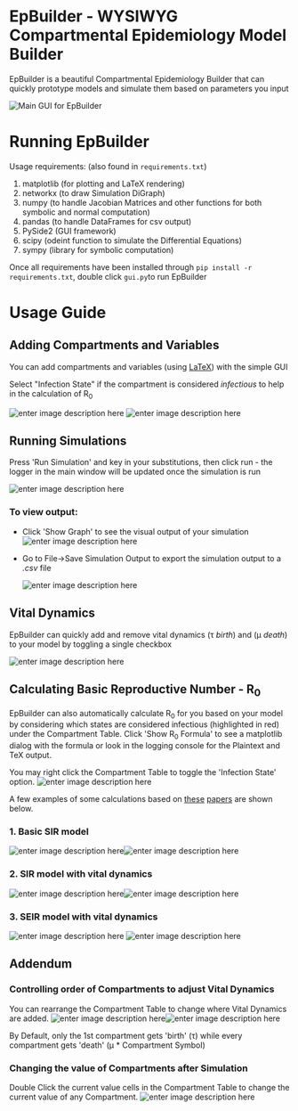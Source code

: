 
# EpBuilder - WYSIWYG Compartmental Epidemiology Model Builder

EpBuilder is a beautiful Compartmental Epidemiology Builder that can quickly prototype models and simulate them based on parameters you input

![Main GUI for EpBuilder](https://i.imgur.com/PjMH9wZ.png)

# Running EpBuilder
Usage requirements: (also found in `requirements.txt`)

 1. matplotlib (for plotting and LaTeX rendering)
 2. networkx (to draw Simulation DiGraph)
 3. numpy (to handle Jacobian Matrices and other functions for both symbolic and normal computation)
 4. pandas (to handle DataFrames for csv output)
 5. PySide2 (GUI framework)
 6. scipy (odeint function to simulate the Differential Equations)
 7. sympy (library for symbolic computation)
 
Once all requirements have been installed through `pip install -r requirements.txt`, double click `gui.py`to run EpBuilder


# Usage Guide


## Adding Compartments and Variables
You can add compartments and variables (using [LaTeX](http://meta.math.stackexchange.com/questions/5020/mathjax-basic-tutorial-and-quick-reference)) with the simple GUI

Select "Infection State" if the compartment is considered *infectious* to help in the calculation of R<sub>0</sub> 

![enter image description here](https://i.imgur.com/robhlnW.png) 		![enter image description here](https://i.imgur.com/wXW4a1u.png)

## Running Simulations
Press 'Run Simulation' and key in your substitutions, then click run - the logger in the main window will be updated once the simulation is run

![enter image description here](https://i.imgur.com/J7B4m99.png)

 ### To view output:
 - Click 'Show Graph' to see the visual output of your simulation
![enter image description here](https://i.imgur.com/yFFFcXr.png)
 - Go to File→Save Simulation Output to export the simulation output to a *.csv* file
 
	 ![enter image description here](https://i.imgur.com/9ZEJWCS.png)

## Vital Dynamics

EpBuilder can quickly add and remove vital dynamics (τ *birth*) and (μ *death*) to your model by toggling a single checkbox

![enter image description here](https://i.imgur.com/bUObG62.png)

## Calculating Basic Reproductive Number - R<sub>0</sub>

EpBuilder can also automatically calculate R<sub>0</sub> for you based on your model by considering which states are considered infectious (highlighted in red) under the Compartment Table. Click 'Show R<sub>0</sub> Formula' to see a matplotlib dialog with the formula or look in the logging console for the Plaintext and TeX output. 

You may right click the Compartment Table to toggle the 'Infection State' option.
![enter image description here](https://i.imgur.com/242AZHG.png?1)

A few examples of some calculations based on [these](https://web.stanford.edu/~jhj1/teachingdocs/Jones-on-R0.pdf) [papers](https://server.math.umanitoba.ca/~jarino/yaounde2009/Watmough_R0.pdf) are shown below.

### 1. Basic SIR model
![enter image description here](https://i.imgur.com/gweg3ti.png)![enter image description here](https://i.imgur.com/FPDHRWC.png)

### 2. SIR model with vital dynamics
![enter image description here](https://i.imgur.com/9mNC75z.png)![enter image description here](https://i.imgur.com/e4VmLsy.png)

### 3. SEIR model with vital dynamics
![enter image description here](https://i.imgur.com/oMEJV0J.png)
![enter image description here](https://i.imgur.com/cx0CFTd.png)

## Addendum

### Controlling order of Compartments to adjust Vital Dynamics
You can rearrange the Compartment Table to change where Vital Dynamics are added. 
![enter image description here](https://i.imgur.com/eEToRdc.png?1)![enter image description here](https://i.imgur.com/oZiTl9k.png?1)

By Default, only the 1st compartment gets 'birth' (τ) while every compartment gets 'death' (μ * Compartment Symbol)

### Changing the value of Compartments after Simulation
Double Click the current value cells in the Compartment Table to change the current value of any Compartment.
![enter image description here](https://i.imgur.com/WuNONIr.png)
